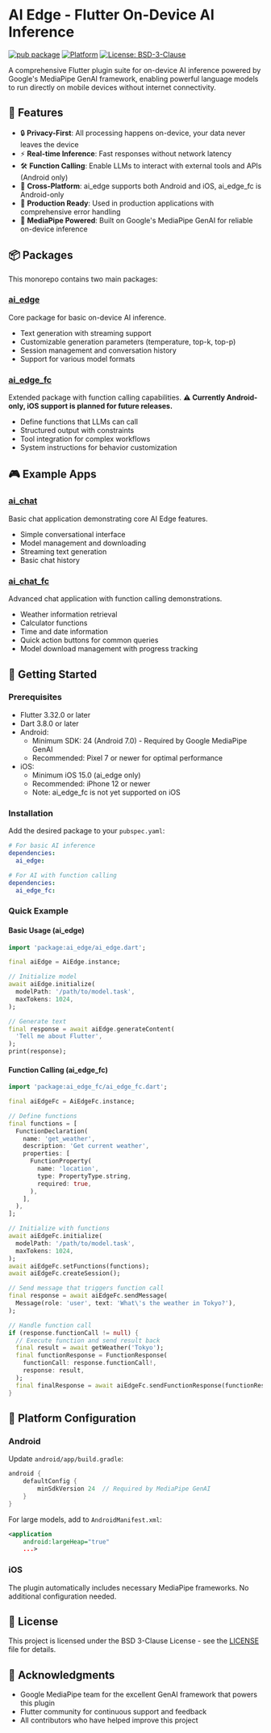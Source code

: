 # AI Edge - Flutter On-Device AI Inference

[![pub package](https://img.shields.io/pub/v/ai_edge.svg)](https://pub.dev/packages/ai_edge)
[![Platform](https://img.shields.io/badge/platform-Android%20%7C%20iOS-green.svg)](https://pub.dev/packages/ai_edge)
[![License: BSD-3-Clause](https://img.shields.io/badge/License-BSD%203--Clause-blue.svg)](https://opensource.org/licenses/BSD-3-Clause)

A comprehensive Flutter plugin suite for on-device AI inference powered by Google's MediaPipe GenAI framework, enabling powerful language models to run directly on mobile devices without internet connectivity.

## 🚀 Features

- 🔒 **Privacy-First**: All processing happens on-device, your data never leaves the device
- ⚡ **Real-time Inference**: Fast responses without network latency  
- 🛠️ **Function Calling**: Enable LLMs to interact with external tools and APIs (Android only)
- 📱 **Cross-Platform**: ai_edge supports both Android and iOS, ai_edge_fc is Android-only
- 🎯 **Production Ready**: Used in production applications with comprehensive error handling
- 🤖 **MediaPipe Powered**: Built on Google's MediaPipe GenAI for reliable on-device inference

## 📦 Packages

This monorepo contains two main packages:

### [ai_edge](packages/ai_edge/)
Core package for basic on-device AI inference.

- Text generation with streaming support
- Customizable generation parameters (temperature, top-k, top-p)
- Session management and conversation history
- Support for various model formats

### [ai_edge_fc](packages/ai_edge_fc/)
Extended package with function calling capabilities. **⚠️ Currently Android-only, iOS support is planned for future releases.**

- Define functions that LLMs can call
- Structured output with constraints
- Tool integration for complex workflows
- System instructions for behavior customization

## 🎮 Example Apps

### [ai_chat](examples/ai_chat/)
Basic chat application demonstrating core AI Edge features.

- Simple conversational interface
- Model management and downloading
- Streaming text generation
- Basic chat history

### [ai_chat_fc](examples/ai_chat_fc/)
Advanced chat application with function calling demonstrations.

- Weather information retrieval
- Calculator functions
- Time and date information
- Quick action buttons for common queries
- Model download management with progress tracking

## 🚦 Getting Started

### Prerequisites

- Flutter 3.32.0 or later
- Dart 3.8.0 or later
- Android:
  - Minimum SDK: 24 (Android 7.0) - Required by Google MediaPipe GenAI
  - Recommended: Pixel 7 or newer for optimal performance
- iOS:
  - Minimum iOS 15.0 (ai_edge only)
  - Recommended: iPhone 12 or newer
  - Note: ai_edge_fc is not yet supported on iOS

### Installation

Add the desired package to your `pubspec.yaml`:

```yaml
# For basic AI inference
dependencies:
  ai_edge:

# For AI with function calling
dependencies:
  ai_edge_fc:
```

### Quick Example

#### Basic Usage (ai_edge)
```dart
import 'package:ai_edge/ai_edge.dart';

final aiEdge = AiEdge.instance;

// Initialize model
await aiEdge.initialize(
  modelPath: '/path/to/model.task',
  maxTokens: 1024,
);

// Generate text
final response = await aiEdge.generateContent(
  'Tell me about Flutter',
);
print(response);
```

#### Function Calling (ai_edge_fc)
```dart
import 'package:ai_edge_fc/ai_edge_fc.dart';

final aiEdgeFc = AiEdgeFc.instance;

// Define functions
final functions = [
  FunctionDeclaration(
    name: 'get_weather',
    description: 'Get current weather',
    properties: [
      FunctionProperty(
        name: 'location',
        type: PropertyType.string,
        required: true,
      ),
    ],
  ),
];

// Initialize with functions
await aiEdgeFc.initialize(
  modelPath: '/path/to/model.task',
  maxTokens: 1024,
);
await aiEdgeFc.setFunctions(functions);
await aiEdgeFc.createSession();

// Send message that triggers function call
final response = await aiEdgeFc.sendMessage(
  Message(role: 'user', text: 'What\'s the weather in Tokyo?'),
);

// Handle function call
if (response.functionCall != null) {
  // Execute function and send result back
  final result = await getWeather('Tokyo');
  final functionResponse = FunctionResponse(
    functionCall: response.functionCall!,
    response: result,
  );
  final finalResponse = await aiEdgeFc.sendFunctionResponse(functionResponse);
}
```

## 📱 Platform Configuration

### Android

Update `android/app/build.gradle`:

```gradle
android {
    defaultConfig {
        minSdkVersion 24  // Required by MediaPipe GenAI
    }
}
```

For large models, add to `AndroidManifest.xml`:
```xml
<application
    android:largeHeap="true"
    ...>
```

### iOS

The plugin automatically includes necessary MediaPipe frameworks. No additional configuration needed.

## 📝 License

This project is licensed under the BSD 3-Clause License - see the [LICENSE](LICENSE) file for details.

## 🙏 Acknowledgments

- Google MediaPipe team for the excellent GenAI framework that powers this plugin
- Flutter community for continuous support and feedback
- All contributors who have helped improve this project

